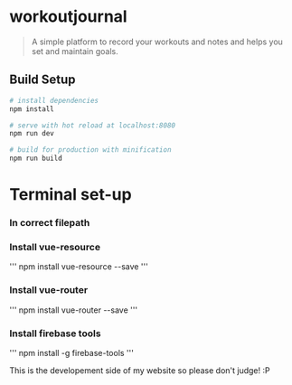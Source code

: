 # workoutjournal

> A simple platform to record your workouts and notes and helps you set and maintain goals.

## Build Setup

``` bash
# install dependencies
npm install

# serve with hot reload at localhost:8080
npm run dev

# build for production with minification
npm run build
```

# Terminal set-up

### In correct filepath
### Install vue-resource
'''
npm install vue-resource --save
'''

### Install vue-router
'''
npm install vue-router --save
'''

### Install firebase tools
'''
npm install -g firebase-tools
'''

This is the developement side of my website so please don't judge! :P
